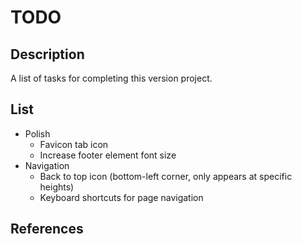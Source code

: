# TODO

## Description

A list of tasks for completing this version project.

## List

- Polish
    - Favicon tab icon
    - Increase footer element font size
- Navigation
    - Back to top icon (bottom-left corner, only appears at specific heights)
    - Keyboard shortcuts for page navigation

## References
